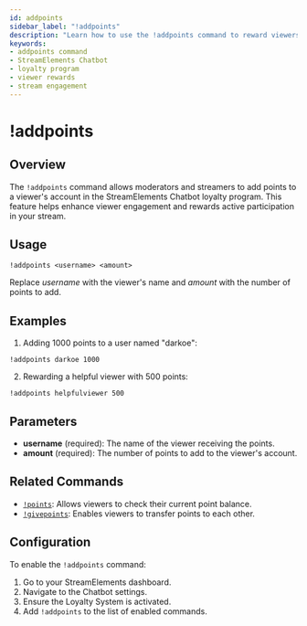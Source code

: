 ```yaml
---
id: addpoints
sidebar_label: "!addpoints"
description: "Learn how to use the !addpoints command to reward viewers with points in your StreamElements Chatbot loyalty program."
keywords:
- addpoints command
- StreamElements Chatbot
- loyalty program
- viewer rewards
- stream engagement
---
```


# !addpoints

## Overview

The `!addpoints` command allows moderators and streamers to add points to a viewer's account in the StreamElements Chatbot loyalty program. This feature helps enhance viewer engagement and rewards active participation in your stream.

## Usage

```
!addpoints <username> <amount>
```

Replace *username* with the viewer's name and *amount* with the number of points to add.

## Examples

1. Adding 1000 points to a user named "darkoe":

```
!addpoints darkoe 1000
```

2. Rewarding a helpful viewer with 500 points:

```
!addpoints helpfulviewer 500
```

## Parameters

- **username** (required): The name of the viewer receiving the points.
- **amount** (required): The number of points to add to the viewer's account.

## Related Commands

- [`!points`](points.md): Allows viewers to check their current point balance.
- [`!givepoints`](givepoints.md): Enables viewers to transfer points to each other.

## Configuration

To enable the `!addpoints` command:

1. Go to your StreamElements dashboard.
2. Navigate to the Chatbot settings.
3. Ensure the Loyalty System is activated.
4. Add `!addpoints` to the list of enabled commands.
